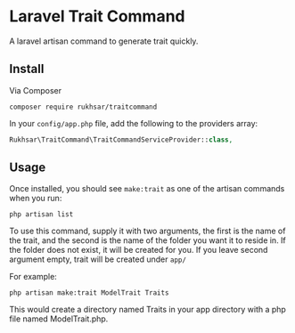 # Laravel Trait Command

A laravel artisan command to generate trait quickly.

## Install

Via Composer

```
composer require rukhsar/traitcommand
```

In your `config/app.php` file, add the following to the providers array:

```php
Rukhsar\TraitCommand\TraitCommandServiceProvider::class,
```

## Usage

Once installed, you should see `make:trait` as one of the artisan commands when you run:

```
php artisan list
```

To use this command, supply it with two arguments, the first is the name of the trait, and the second is the name of the folder you want it to reside in. If the folder does not exist, it will be created for you. If you leave second argument empty, trait will be created under `app/`

For example:

```
php artisan make:trait ModelTrait Traits
```

This would create a directory named Traits in your app directory with a php file named ModelTrait.php.

